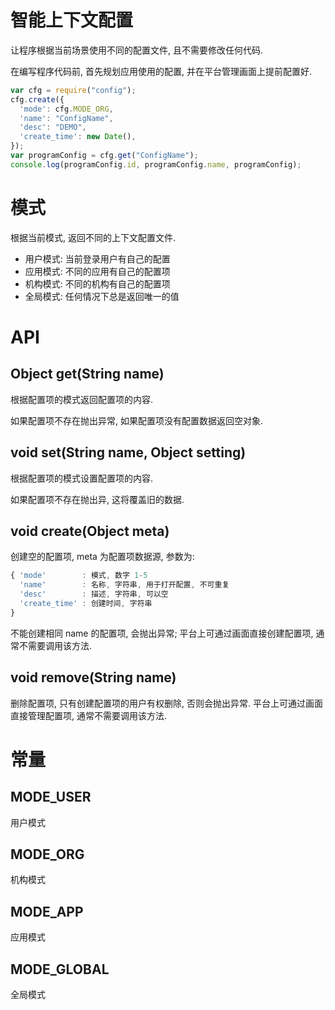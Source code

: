 # 智能上下文配置

让程序根据当前场景使用不同的配置文件, 且不需要修改任何代码.

在编写程序代码前, 首先规划应用使用的配置, 并在平台管理画面上提前配置好.

```js
var cfg = require("config");
cfg.create({
  'mode': cfg.MODE_ORG,
  'name': "ConfigName",
  'desc': "DEMO",
  'create_time': new Date(),
});
var programConfig = cfg.get("ConfigName");
console.log(programConfig.id, programConfig.name, programConfig);
```

# 模式

根据当前模式, 返回不同的上下文配置文件.

* 用户模式: 当前登录用户有自己的配置
* 应用模式: 不同的应用有自己的配置项
* 机构模式: 不同的机构有自己的配置项
* 全局模式: 任何情况下总是返回唯一的值


# API


## Object get(String name)

根据配置项的模式返回配置项的内容.

如果配置项不存在抛出异常, 如果配置项没有配置数据返回空对象.


## void set(String name, Object setting)

根据配置项的模式设置配置项的内容.

如果配置项不存在抛出异, 这将覆盖旧的数据.


## void create(Object meta)

创建空的配置项, meta 为配置项数据源, 参数为:

```js
{ 'mode'        : 模式, 数字 1-5
  'name'        : 名称, 字符串, 用于打开配置, 不可重复
  'desc'        : 描述, 字符串, 可以空
  'create_time' : 创建时间, 字符串
}
```

不能创建相同 name 的配置项, 会抛出异常; 
平台上可通过画面直接创建配置项, 通常不需要调用该方法.


## void remove(String name)

删除配置项, 只有创建配置项的用户有权删除, 否则会抛出异常.
平台上可通过画面直接管理配置项, 通常不需要调用该方法.


# 常量

## MODE_USER

用户模式

## MODE_ORG

机构模式

## MODE_APP

应用模式

## MODE_GLOBAL

全局模式